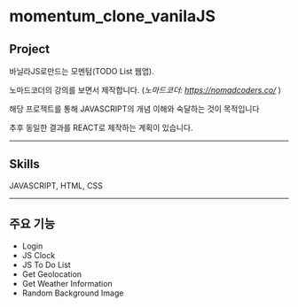 # momentum_clone_vanilaJS

## Project
바닐라JS로만드는 모멘텀(TODO List 웹앱). 

노마드코더의 강의를 보면서 제작합니다. (*노마드코더: https://nomadcoders.co/* )

해당 프로젝트를 통해 JAVASCRIPT의 개념 이해와 숙달하는 것이 목적입니다

추후 동일한 결과를 REACT로 제작하는 계획이 있습니다.
___
## Skills
JAVASCRIPT, HTML, CSS

___
## 주요 기능
- Login
- JS Clock
- JS To Do List
- Get Geolocation
- Get Weather Information
- Random Background Image